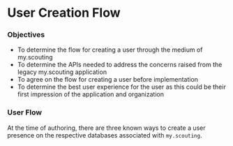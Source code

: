 # User Creation Flow

### Objectives
- To determine the flow for creating a user through the medium of my.scouting
- To determine the APIs needed to address the concerns raised from the legacy my.scouting 
application
- To agree on the flow for creating a user before implementation
- To determine the best user experience for the user as this could be their first impression of 
the application and organization


### User Flow
At the time of authoring, there are three known ways to create a user presence on the 
respective databases associated with `my.scouting`.